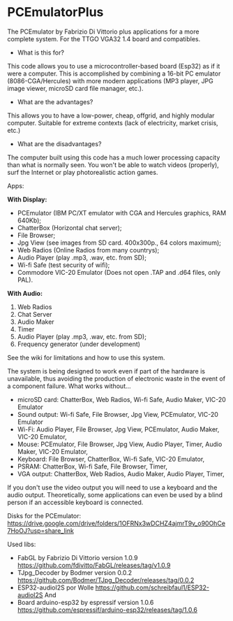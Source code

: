 # PCEmulatorPlus
The PCEmulator by Fabrizio Di Vittorio plus applications for a more complete system. For the TTGO VGA32 1.4 board and compatibles.

- What is this for?
  
This code allows you to use a microcontroller-based board (Esp32) as if it were a computer. This is accomplished by combining a 16-bit PC emulator (8086-CGA/Hercules) with more modern applications (MP3 player, JPG image viewer, microSD card file manager, etc.).

- What are the advantages?
  
This allows you to have a low-power, cheap, offgrid, and highly modular computer. Suitable for extreme contexts (lack of electricity, market crisis, etc.)

- What are the disadvantages?
  
The computer built using this code has a much lower processing capacity than what is normally seen. You won't be able to watch videos (properly), surf the Internet or play photorealistic action games.

Apps:

**With Display:**
- PCEmulator (IBM PC/XT emulator with CGA and Hercules graphics, RAM 640Kb);
- ChatterBox (Horizontal chat server);
- File Browser;
- Jpg View (see images from SD card. 400x300p., 64 colors maximum);
- Web Radios (Online Radios from many countrys);
- Audio Player (play .mp3, .wav, etc. from SD);
- Wi-fi Safe (test security of wifi);
- Commodore VIC-20 Emulator (Does not open .TAP and .d64 files, only PAL).

**With Audio:**
1) Web Radios
2) Chat Server
3) Audio Maker
4) Timer
5) Audio Player (play .mp3, .wav, etc. from SD);
6) Frequency generator (under development)

See the wiki for limitations and how to use this system.

The system is being designed to work even if part of the hardware is unavailable, thus avoiding the production of electronic waste in the event of a component failure.
What works without...
- microSD card: ChatterBox, Web Radios, Wi-fi Safe, Audio Maker, VIC-20 Emulator
- Sound output: Wi-fi Safe, File Browser, Jpg View, PCEmulator, VIC-20 Emulator
- Wi-Fi: Audio Player, File Browser, Jpg View, PCEmulator, Audio Maker, VIC-20 Emulator, 
- Mouse: PCEmulator, File Browser, Jpg View, Audio Player, Timer, Audio Maker, VIC-20 Emulator, 
- Keyboard: File Browser, ChatterBox, Wi-fi Safe, VIC-20 Emulator, 
- PSRAM: ChatterBox, Wi-fi Safe, File Browser, Timer, 
- VGA output: ChatterBox, Web Radios, Audio Maker, Audio Player, Timer, 

If you don't use the video output you will need to use a keyboard and the audio output.
Theoretically, some applications can even be used by a blind person if an accessible keyboard is connected.

Disks for the PCEmulator:
https://drive.google.com/drive/folders/1OFRNx3wDCHZ4ajmrT9v_o90OhCe7HoOJ?usp=share_link

Used libs:
- FabGL by Fabrizio Di Vittorio version 1.0.9 https://github.com/fdivitto/FabGL/releases/tag/v1.0.9
- TJpg_Decoder by Bodmer version 0.0.2 https://github.com/Bodmer/TJpg_Decoder/releases/tag/0.0.2
- ESP32-audioI2S por Wolle https://github.com/schreibfaul1/ESP32-audioI2S
And
- Board arduino-esp32 by espressif version 1.0.6 https://github.com/espressif/arduino-esp32/releases/tag/1.0.6
